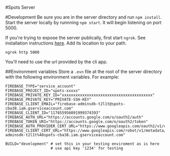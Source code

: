#Spots Server

#Development
Be sure you are in the server directory and run `npm install`. Start the server
locally by runnning `npm start`.  It will begin listening on port 5000.

If you're trying to expose the server publically, first start `ngrok`. See
installation instructions [here](https://ngrok.com/download). Add its location to your path.

```
ngrok http 5000
```
You'll need to use the url provided by the cli app.

##Environment variables
Store a `.evn` file at the root of the server directory with the following
environment variables. For example:
```
FIREBASE_TYPE="service_account"
FIREBASE_PROJECT_ID="spots-xxxxx"
FIREBASE_PRIVATE_KEY_ID="xxxxxxxxxxxxxxxxxxxxxxxxxxxxxxxxxxxxxxxx"
FIREBASE_PRIVATE_KEY="PRIVATE-SSH-KEY"
FIREBASE_CLIENT_EMAIL="firebase-adminsdk-t2l1t@spots-cba38.iam.gserviceaccount.com"
FIREBASE_CLIENT_ID="117655956091999374393"
FIREBASE_AUTH_URL="https://accounts.google.com/o/oauth2/auth"
FIREBASE_TOKEN_URI="https://accounts.google.com/o/oauth2/token"
FIREBASE_AUTH_PROVIDER_CERT_URL="https://www.googleapis.com/oauth2/v1/certs"
FIREBASE_CLIENT_CERT_URL="https://www.googleapis.com/robot/v1/metadata/x509/firebase-adminsdk-t2l1t%40spots-cba38.iam.gserviceaccount.com"

BUILD="development" # set this in your testing enviroment as is here
                    # use api key '1234' for testing
```
